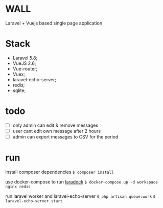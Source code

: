 WALL
=============
Laravel + Vuejs based single page application

# Stack
- Laravel 5.8;
- VueJS 2.6;
- Vue-router;
- Vuex;
- laravel-echo-server;
- redis;
- sqlite;

# todo
- [ ] only admin can edit & remove messages
- [ ] user cant edit own message after 2 hours
- [ ] admin can export messages to CSV for the period

# run
install composer dependencies
`$ composer install`

use docker-compose to run [laradock](https://laradock.io)
`$ docker-compose up -d workspace nginx redis`

run laravel worker and laravel-echo-server
`$ php artisan queue:work`
`$ laravel-echo-server start`